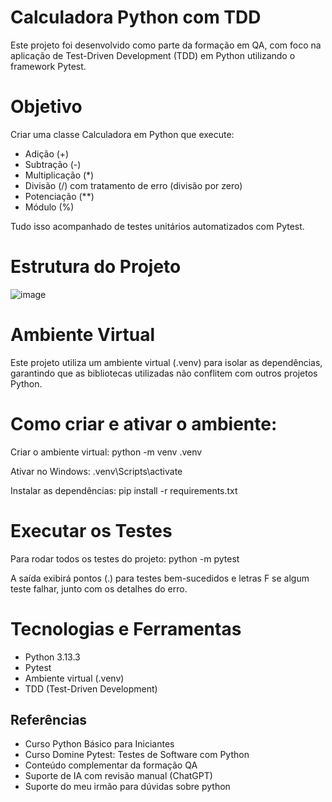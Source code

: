 # Calculadora Python com TDD

Este projeto foi desenvolvido como parte da formação em QA, com foco na aplicação de Test-Driven Development (TDD) em Python utilizando o framework Pytest.

# Objetivo

Criar uma classe Calculadora em Python que execute:

- Adição (+)
- Subtração (-)
- Multiplicação (*)
- Divisão (/) com tratamento de erro (divisão por zero)
- Potenciação (**)
- Módulo (%)

Tudo isso acompanhado de testes unitários automatizados com Pytest.

# Estrutura do Projeto
![image](https://github.com/user-attachments/assets/2fe86cdf-8e75-440a-9fd5-17a00af8ca83)

# Ambiente Virtual

Este projeto utiliza um ambiente virtual (.venv) para isolar as dependências, garantindo que as bibliotecas utilizadas não conflitem com outros projetos Python.

# Como criar e ativar o ambiente:

Criar o ambiente virtual:
    python -m venv .venv

Ativar no Windows:
    .venv\Scripts\activate

Instalar as dependências:
    pip install -r requirements.txt

# Executar os Testes

Para rodar todos os testes do projeto:
    python -m pytest

A saída exibirá pontos (.) para testes bem-sucedidos e letras F se algum teste falhar, junto com os detalhes do erro.

# Tecnologias e Ferramentas

- Python 3.13.3
- Pytest
- Ambiente virtual (.venv)
- TDD (Test-Driven Development)

## Referências

- Curso Python Básico para Iniciantes
- Curso Domine Pytest: Testes de Software com Python
- Conteúdo complementar da formação QA
- Suporte de IA com revisão manual (ChatGPT)
- Suporte do meu irmão para dúvidas sobre python
